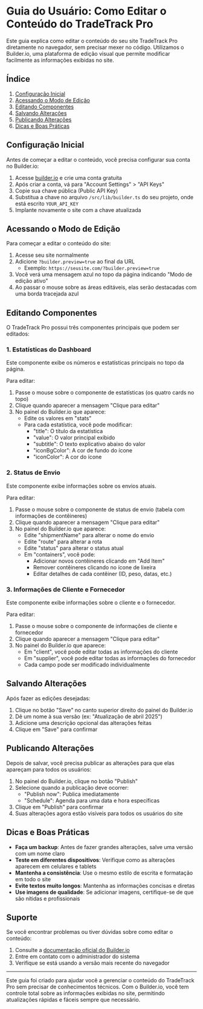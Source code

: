 # Guia do Usuário: Como Editar o Conteúdo do TradeTrack Pro

Este guia explica como editar o conteúdo do seu site TradeTrack Pro diretamente no navegador, sem precisar mexer no código. Utilizamos o Builder.io, uma plataforma de edição visual que permite modificar facilmente as informações exibidas no site.

## Índice
1. [Configuração Inicial](#configuração-inicial)
2. [Acessando o Modo de Edição](#acessando-o-modo-de-edição)
3. [Editando Componentes](#editando-componentes)
4. [Salvando Alterações](#salvando-alterações)
5. [Publicando Alterações](#publicando-alterações)
6. [Dicas e Boas Práticas](#dicas-e-boas-práticas)

## Configuração Inicial

Antes de começar a editar o conteúdo, você precisa configurar sua conta no Builder.io:

1. Acesse [builder.io](https://builder.io) e crie uma conta gratuita
2. Após criar a conta, vá para "Account Settings" > "API Keys"
3. Copie sua chave pública (Public API Key)
4. Substitua a chave no arquivo `/src/lib/builder.ts` do seu projeto, onde está escrito `YOUR_API_KEY`
5. Implante novamente o site com a chave atualizada

## Acessando o Modo de Edição

Para começar a editar o conteúdo do site:

1. Acesse seu site normalmente
2. Adicione `?builder.preview=true` ao final da URL
   - Exemplo: `https://seusite.com/?builder.preview=true`
3. Você verá uma mensagem azul no topo da página indicando "Modo de edição ativo"
4. Ao passar o mouse sobre as áreas editáveis, elas serão destacadas com uma borda tracejada azul

## Editando Componentes

O TradeTrack Pro possui três componentes principais que podem ser editados:

### 1. Estatísticas do Dashboard

Este componente exibe os números e estatísticas principais no topo da página.

Para editar:
1. Passe o mouse sobre o componente de estatísticas (os quatro cards no topo)
2. Clique quando aparecer a mensagem "Clique para editar"
3. No painel do Builder.io que aparece:
   - Edite os valores em "stats"
   - Para cada estatística, você pode modificar:
     - "title": O título da estatística
     - "value": O valor principal exibido
     - "subtitle": O texto explicativo abaixo do valor
     - "iconBgColor": A cor de fundo do ícone
     - "iconColor": A cor do ícone

### 2. Status de Envio

Este componente exibe informações sobre os envios atuais.

Para editar:
1. Passe o mouse sobre o componente de status de envio (tabela com informações de contêineres)
2. Clique quando aparecer a mensagem "Clique para editar"
3. No painel do Builder.io que aparece:
   - Edite "shipmentName" para alterar o nome do envio
   - Edite "route" para alterar a rota
   - Edite "status" para alterar o status atual
   - Em "containers", você pode:
     - Adicionar novos contêineres clicando em "Add Item"
     - Remover contêineres clicando no ícone de lixeira
     - Editar detalhes de cada contêiner (ID, peso, datas, etc.)

### 3. Informações de Cliente e Fornecedor

Este componente exibe informações sobre o cliente e o fornecedor.

Para editar:
1. Passe o mouse sobre o componente de informações de cliente e fornecedor
2. Clique quando aparecer a mensagem "Clique para editar"
3. No painel do Builder.io que aparece:
   - Em "client", você pode editar todas as informações do cliente
   - Em "supplier", você pode editar todas as informações do fornecedor
   - Cada campo pode ser modificado individualmente

## Salvando Alterações

Após fazer as edições desejadas:

1. Clique no botão "Save" no canto superior direito do painel do Builder.io
2. Dê um nome à sua versão (ex: "Atualização de abril 2025")
3. Adicione uma descrição opcional das alterações feitas
4. Clique em "Save" para confirmar

## Publicando Alterações

Depois de salvar, você precisa publicar as alterações para que elas apareçam para todos os usuários:

1. No painel do Builder.io, clique no botão "Publish"
2. Selecione quando a publicação deve ocorrer:
   - "Publish now": Publica imediatamente
   - "Schedule": Agenda para uma data e hora específicas
3. Clique em "Publish" para confirmar
4. Suas alterações agora estão visíveis para todos os usuários do site

## Dicas e Boas Práticas

- **Faça um backup**: Antes de fazer grandes alterações, salve uma versão com um nome claro
- **Teste em diferentes dispositivos**: Verifique como as alterações aparecem em celulares e tablets
- **Mantenha a consistência**: Use o mesmo estilo de escrita e formatação em todo o site
- **Evite textos muito longos**: Mantenha as informações concisas e diretas
- **Use imagens de qualidade**: Se adicionar imagens, certifique-se de que são nítidas e profissionais

## Suporte

Se você encontrar problemas ou tiver dúvidas sobre como editar o conteúdo:

1. Consulte a [documentação oficial do Builder.io](https://www.builder.io/c/docs/getting-started)
2. Entre em contato com o administrador do sistema
3. Verifique se está usando a versão mais recente do navegador

---

Este guia foi criado para ajudar você a gerenciar o conteúdo do TradeTrack Pro sem precisar de conhecimentos técnicos. Com o Builder.io, você tem controle total sobre as informações exibidas no site, permitindo atualizações rápidas e fáceis sempre que necessário.
